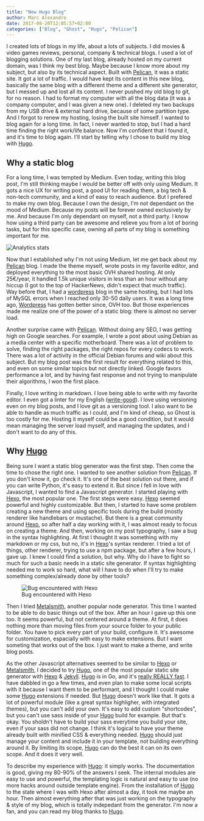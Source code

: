 ```yaml
---
title: "New Hugo Blog"
author: Marc Alexandre
date: 2017-08-20T12:05:57+02:00
categories: ["Blog", "Ghost", "Hugo", "Pelican"]
---
```


I created lots of blogs in my life, about a lots of subjects. I did movies & video games reviews, personal, company & technical blogs. I used a lot of blogging solutions. One of my last blog, already hosted on my current domain, was I think my best blog. Maybe because I know more about my subject, but also by its technical aspect. Built with [Pelican], it was a static site. It got a lot of traffic. I would have kept its content in this new blog, basically the same blog with a different theme and a different site generator, but I messed up and lost all its content. I never pushed my old blog to git, for no reason. I had to format my computer with all the blog data (it was a company computer, and I was given a new one). I deleted my two backups from my USB drive & external hard drive, because of some partition type. And I forgot to renew my hosting, losing the built site himself. I wanted to blog again for a long time. In fact, I never wanted to stop, but I had a hard time finding the right work/life balance. Now I'm confident that I found it, and it's time to blog again. I'll start by telling why I chose to build my blog with [Hugo].

<!-- more -->

## Why a static blog

For a long time, I was tempted by Medium. Even today, writing this blog post, I'm still thinking maybe I would be better off with only using Medium. It gots a nice UX for writing post, a good UI for reading them, a big tech & non-tech community, and a kind of easy to reach audience. But I prefered to make my own blog. Because I own the design, I'm not dependant on the mood of Medium. Because my posts will be forever owned exclusively by me. And because I'm only dependant on myself, not a third party. I know how using a third party can be awesome and relieve you from a lot of boring tasks, but for this specific case, owning all parts of my blog is something important for me.

![Analytics stats](/img/new-hugo-blog/analytics.png)

Now that I established why I'm not using Medium, let me get back about my [Pelican] blog. I made the theme myself, wrote posts in my favorite editor, and deployed everything to the most basic OVH shared hosting. At only 25€/year, it handled 1.5k unique visitors in less than an hour without any hiccup (I got to the top of HackerNews, didn't expect that much traffic). Way before that, I had a [wordpress] blog in the same hosting, but I had lots of MySQL errors when I reached only 30-50 daily users. It was a long time ago, [Wordpress] has gotten better since, OVH too. But those experiences made me realize one of the power of a static blog: there is almost no server load.

Another surprise came with [Pelican]. Without doing any SEO, I was getting high on Google searches. For example, I wrote a post about using Debian as a media center with a specific motherboard. There was a lot of problem to solve, finding the right packages, the right repos for every codecs to work. There was a lot of activity in the official Debian forums and wiki about this subject. But my blog post was the first result for everything related to this, and even on some similar topics but not directly linked. Google favors performance a lot, and by having fast response and not trying to manipulate their algorithms, I won the first place.

Finally, I love writing in markdown. I love being able to write with my favorite editor. I even got a linter for my English ([write-good](https://github.com/btford/write-good)). I love using versioning even on my blog posts, and I love git as a versioning tool. I also want to be able to handle as much traffic as I could, and I'm kind of cheap, so Ghost is too costly for me. Hosting it myself could be a good condition, but it would mean managing the server load myself, and managing the updates, and I don't want to do any of this.

## Why [Hugo]

Being sure I want a static blog generator was the first step. Then come the time to chose the right one. I wanted to see another solution from [Pelican]. If you don't know it, go check it. It's one of the best solution out there, and if you can write Python, it's easy to extend it. But since I fell in love with Javascript, I wanted to find a Javascript generator. I started playing with [Hexo], the most popular one. The first steps were easy. [Hexo] seemed powerful and highly customizable. But then, I started to have some problem creating a new theme and using specific tools during the build (mostly renderer like handlebars or mustache). But there is a great community around [Hexo], so after half a day working with it, I was almost ready to focus on creating a theme. And then, working on my post typography, I saw a bug in the syntax highlighting. At first I thought it was something with my markdown or my css, but no, it's in [Hexo]'s syntax renderer. I tried a lot of things, other renderer, trying to use a npm package, but after a few hours, I gave up. I knew I could find a solution, but why. Why do I have to fight so much for such a basic needs in a static site generator. If syntax highlighting needed me to work so hard, what will I have to do when I'll try to make something complex/already done by other tools?

<figure>
    <img src="/img/new-hugo-blog/hexo-bug.png" alt="Bug encountered with Hexo">
    <figcaption>Bug encountered with Hexo</figcaption>
</figure>

Then I tried [Metalsmith], another popular node generator. This time I wanted to be able to do basic things out of the box. After an hour I gave up this one too. It seems powerful, but not centered around a theme. At first, it does nothing more than moving files from your source folder to your public folder. You have to pick every part of your build, configure it. It's awesome for customization, espacially with easy to make extensions. But I want someting that works out of the box. I just want to make a theme, and write blog posts.

As the other Javascript alternatives seemed to be similar to [Hexo] or [Metalsmith], I decided to try [Hugo], one of the most popular static site generator with [Hexo] & [Jekyll](https://jekyllrb.com/). [Hugo] is in Go, and it's [really REALLY fast](https://www.youtube.com/watch?v=CdiDYZ51a2o). I have dabbled in go a few times, and even plan to make some local scripts with it because I want them to be performant, and I thought I could make some [Hugo] extensions if needed. But [Hugo] doesn't work like that. It gots a lot of powerful module (like a great syntax highligher, with integrated themes), but you can't add your own. It's easy to add custom "shortcodes", but you can't use sass inside of your [Hugo] build for example. But that's okay. You sholdn't have to build your sass everytime you build your site, even if your sass did not change. I think it's logical to have your theme already built with minified CSS & everything needed. [Hugo] should just manage your content and include it in your template, not building everything around it. By limiting its scope, [Hugo] can do the best it can on its own scope. And it does it very well.

To describe my experience with [Hugo]: it simply works. The documentation is good, giving my 80-90% of the answers I seek. The internal modules are easy to use and powerful, the templating logic is natural and easy to use (no more hacks around outside template engine). From the installation of [Hugo] to the state where I was with Hexo after almost a day, it took me maybe an hour. Then almost everything after that was just working on the typography & style of my blog, which is totally indepedant from the generator. I'm now a fan, and you can read my blog thanks to [Hugo].

[Hexo]: https://hexo.io/
[Hugo]: https://gohugo.io/
[Metalsmith]: http://www.metalsmith.io/
[Pelican]: https://blog.getpelican.com/
[Wordpress]: https://wordpress.org/
